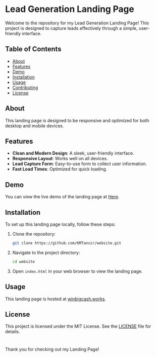 # Lead Generation Landing Page

Welcome to the repository for my Lead Generation Landing Page! This project is designed to capture leads effectively through a simple, user-friendly interface.

## Table of Contents

- [About](#about)
- [Features](#features)
- [Demo](#demo)
- [Installation](#installation)
- [Usage](#usage)
- [Contributing](#contributing)
- [License](#license)


## About

This landing page is designed to be responsive and optimized for both desktop and mobile devices.

## Features

- **Clean and Modern Design**: A sleek, user-friendly interface.
- **Responsive Layout**: Works well on all devices.
- **Lead Capture Form**: Easy-to-use form to collect user information.
- **Fast Load Times**: Optimized for quick loading.

## Demo

You can view the live demo of the landing page at [Here](https://www.winbigcash.works).

## Installation

To set up this landing page locally, follow these steps:

1. Clone the repository:

    ```bash
    git clone https://github.com/KMTanvir/website.git
    ```

2. Navigate to the project directory:

    ```bash
    cd website
    ```

3. Open `index.html` in your web browser to view the landing page.

## Usage

This landing page is hosted at [winbigcash.works](https://winbigcash.works). 

## License

This project is licensed under the MIT License. See the [LICENSE](LICENSE) file for details.

#
Thank you for checking out my Landing Page!
